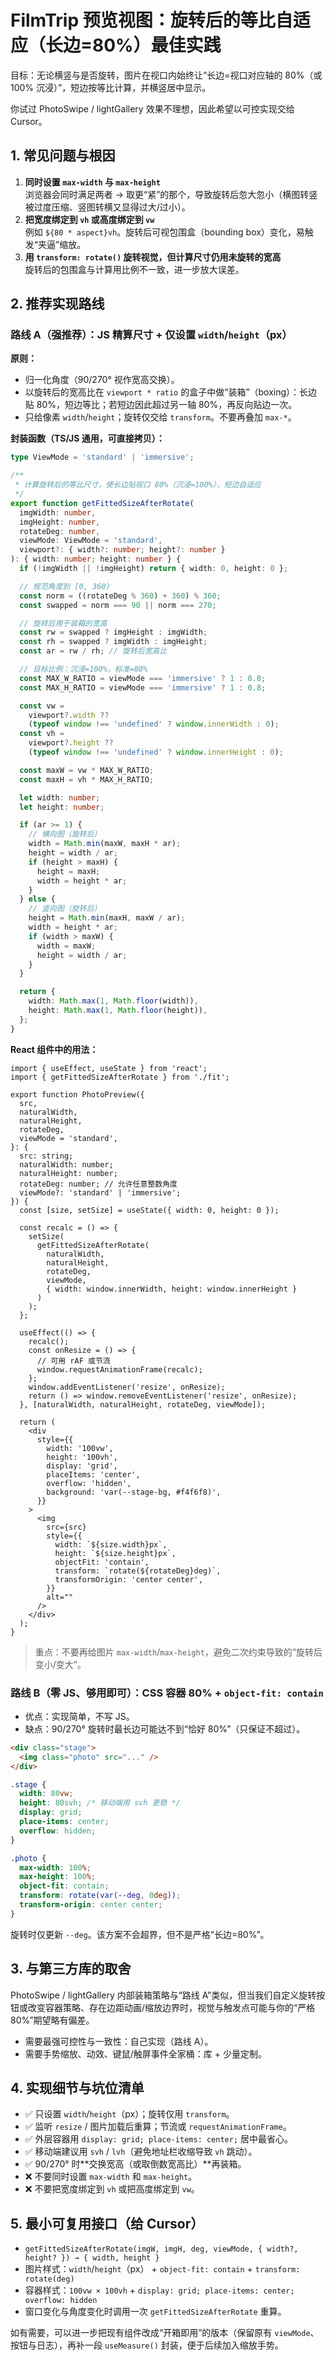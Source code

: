 # FilmTrip 预览视图：旋转后的等比自适应（长边=80%）最佳实践

目标：无论横竖与是否旋转，图片在视口内始终让“长边=视口对应轴的 80%（或 100% 沉浸）”，短边按等比计算，并横竖居中显示。

你试过 PhotoSwipe / lightGallery 效果不理想，因此希望以可控实现交给 Cursor。

## 1. 常见问题与根因

1. **同时设置 `max-width` 与 `max-height`**  
   浏览器会同时满足两者 → 取更“紧”的那个，导致旋转后忽大忽小（横图转竖被过度压缩、竖图转横又显得过大/过小）。
2. **把宽度绑定到 `vh` 或高度绑定到 `vw`**  
   例如 `${80 * aspect}vh`。旋转后可视包围盒（bounding box）变化，易触发“夹逼”缩放。
3. **用 `transform: rotate()` 旋转视觉，但计算尺寸仍用未旋转的宽高**  
   旋转后的包围盒与计算用比例不一致，进一步放大误差。

## 2. 推荐实现路线

### 路线 A（强推荐）：JS 精算尺寸 + 仅设置 `width`/`height`（px）

**原则：**

- 归一化角度（90/270° 视作宽高交换）。
- 以旋转后的宽高比在 `viewport * ratio` 的盒子中做“装箱”（boxing）：长边贴 80%，短边等比；若短边因此超过另一轴 80%，再反向贴边一次。
- 只给像素 `width`/`height`；旋转仅交给 `transform`。不要再叠加 `max-*`。

**封装函数（TS/JS 通用，可直接拷贝）：**

```ts
type ViewMode = 'standard' | 'immersive';

/**
 * 计算旋转后的等比尺寸，使长边贴视口 80%（沉浸=100%），短边自适应
 */
export function getFittedSizeAfterRotate(
  imgWidth: number,
  imgHeight: number,
  rotateDeg: number,
  viewMode: ViewMode = 'standard',
  viewport?: { width?: number; height?: number }
): { width: number; height: number } {
  if (!imgWidth || !imgHeight) return { width: 0, height: 0 };

  // 规范角度到 [0, 360)
  const norm = ((rotateDeg % 360) + 360) % 360;
  const swapped = norm === 90 || norm === 270;

  // 旋转后用于装箱的宽高
  const rw = swapped ? imgHeight : imgWidth;
  const rh = swapped ? imgWidth : imgHeight;
  const ar = rw / rh; // 旋转后宽高比

  // 目标比例：沉浸=100%，标准=80%
  const MAX_W_RATIO = viewMode === 'immersive' ? 1 : 0.8;
  const MAX_H_RATIO = viewMode === 'immersive' ? 1 : 0.8;

  const vw =
    viewport?.width ??
    (typeof window !== 'undefined' ? window.innerWidth : 0);
  const vh =
    viewport?.height ??
    (typeof window !== 'undefined' ? window.innerHeight : 0);

  const maxW = vw * MAX_W_RATIO;
  const maxH = vh * MAX_H_RATIO;

  let width: number;
  let height: number;

  if (ar >= 1) {
    // 横向图（旋转后）
    width = Math.min(maxW, maxH * ar);
    height = width / ar;
    if (height > maxH) {
      height = maxH;
      width = height * ar;
    }
  } else {
    // 竖向图（旋转后）
    height = Math.min(maxH, maxW / ar);
    width = height * ar;
    if (width > maxW) {
      width = maxW;
      height = width / ar;
    }
  }

  return {
    width: Math.max(1, Math.floor(width)),
    height: Math.max(1, Math.floor(height)),
  };
}
```

**React 组件中的用法：**

```tsx
import { useEffect, useState } from 'react';
import { getFittedSizeAfterRotate } from './fit';

export function PhotoPreview({
  src,
  naturalWidth,
  naturalHeight,
  rotateDeg,
  viewMode = 'standard',
}: {
  src: string;
  naturalWidth: number;
  naturalHeight: number;
  rotateDeg: number; // 允许任意整数角度
  viewMode?: 'standard' | 'immersive';
}) {
  const [size, setSize] = useState({ width: 0, height: 0 });

  const recalc = () => {
    setSize(
      getFittedSizeAfterRotate(
        naturalWidth,
        naturalHeight,
        rotateDeg,
        viewMode,
        { width: window.innerWidth, height: window.innerHeight }
      )
    );
  };

  useEffect(() => {
    recalc();
    const onResize = () => {
      // 可用 rAF 或节流
      window.requestAnimationFrame(recalc);
    };
    window.addEventListener('resize', onResize);
    return () => window.removeEventListener('resize', onResize);
  }, [naturalWidth, naturalHeight, rotateDeg, viewMode]);

  return (
    <div
      style={{
        width: '100vw',
        height: '100vh',
        display: 'grid',
        placeItems: 'center',
        overflow: 'hidden',
        background: 'var(--stage-bg, #f4f6f8)',
      }}
    >
      <img
        src={src}
        style={{
          width: `${size.width}px`,
          height: `${size.height}px`,
          objectFit: 'contain',
          transform: `rotate(${rotateDeg}deg)`,
          transformOrigin: 'center center',
        }}
        alt=""
      />
    </div>
  );
}
```

> 重点：不要再给图片 `max-width`/`max-height`，避免二次约束导致的“旋转后变小/变大”。

### 路线 B（零 JS、够用即可）：CSS 容器 80% + `object-fit: contain`

- 优点：实现简单，不写 JS。
- 缺点：90/270° 旋转时最长边可能达不到“恰好 80%”（只保证不超过）。

```html
<div class="stage">
  <img class="photo" src="..." />
</div>
```

```css
.stage {
  width: 80vw;
  height: 80svh; /* 移动端用 svh 更稳 */
  display: grid;
  place-items: center;
  overflow: hidden;
}

.photo {
  max-width: 100%;
  max-height: 100%;
  object-fit: contain;
  transform: rotate(var(--deg, 0deg));
  transform-origin: center center;
}
```

旋转时仅更新 `--deg`。该方案不会超界，但不是严格“长边=80%”。

## 3. 与第三方库的取舍

PhotoSwipe / lightGallery 内部装箱策略与“路线 A”类似，但当我们自定义旋转按钮或改变容器策略、存在边距动画/缩放边界时，视觉与触发点可能与你的“严格 80%”期望略有偏差。

- 需要最强可控性与一致性：自己实现（路线 A）。
- 需要手势缩放、动效、键鼠/触屏事件全家桶：库 + 少量定制。

## 4. 实现细节与坑位清单

- ✅ 只设置 `width`/`height`（px）；旋转仅用 `transform`。
- ✅ 监听 `resize` / 图片加载后重算；节流或 `requestAnimationFrame`。
- ✅ 外层容器用 `display: grid; place-items: center;` 居中最省心。
- ✅ 移动端建议用 `svh` / `lvh`（避免地址栏收缩导致 `vh` 跳动）。
- ✅ 90/270° 时**交换宽高（或取倒数宽高比）**再装箱。
- ❌ 不要同时设置 `max-width` 和 `max-height`。
- ❌ 不要把宽度绑定到 `vh` 或把高度绑定到 `vw`。

## 5. 最小可复用接口（给 Cursor）

- `getFittedSizeAfterRotate(imgW, imgH, deg, viewMode, { width?, height? }) → { width, height }`
- 图片样式：`width`/`height`（px） + `object-fit: contain` + `transform: rotate(deg)`
- 容器样式：`100vw × 100vh` + `display: grid; place-items: center; overflow: hidden`
- 窗口变化与角度变化时调用一次 `getFittedSizeAfterRotate` 重算。

如有需要，可以进一步把现有组件改成“开箱即用”的版本（保留原有 `viewMode`、按钮与日志），再补一段 `useMeasure()` 封装，便于后续加入缩放手势。
